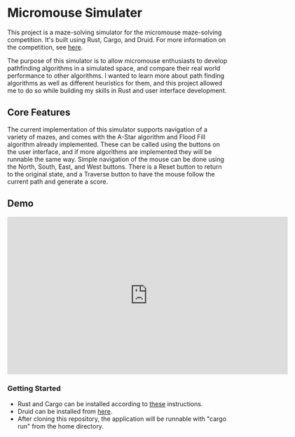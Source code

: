 # Micromouse Simulater

This project is a maze-solving simulator for the micromouse maze-solving competition. It's built using Rust, Cargo, and Druid. For more information on the competition, see [here](https://en.wikipedia.org/wiki/Micromouse). 

The purpose of this simulator is to allow micromouse enthusiasts to develop pathfinding algorithms in a simulated space, and compare their real world performance to other algorithms.
I wanted to learn more about path finding algorithms as well as different heuristics for them, and this project allowed me to do so while building my skills in Rust and user interface development.

## Core Features

The current implementation of this simulator supports navigation of a variety of mazes, and comes with the A-Star algorithm and Flood Fill algorithm already implemented.
These can be called using the buttons on the user interface, and if more algorithms are implemented they will be runnable the same way. Simple navigation of the mouse can be done using the
North, South, East, and West buttons. There is a Reset button to return to the original state, and a Traverse button to have the mouse follow the current path and generate a score. 

## Demo

<iframe src="https://uofwaterloo-my.sharepoint.com/personal/b9young_uwaterloo_ca/_layouts/15/embed.aspx?UniqueId=9f9e2659-0fc0-4e04-9227-8e265b02923d&embed=%7B%22ust%22%3Atrue%2C%22hv%22%3A%22CopyEmbedCode%22%7D&referrer=StreamWebApp&referrerScenario=EmbedDialog.Create" width="640" height="360" frameborder="0" scrolling="no" allowfullscreen title="Recording-20240310_203124.webm"></iframe>

### Getting Started

- Rust and Cargo can be installed according to [these](https://doc.rust-lang.org/cargo/getting-started/installation.html) instructions.
- Druid can be installed from [here](https://github.com/linebender/druid).
- After cloning this repository, the application will be runnable with "cargo run" from the home directory.


